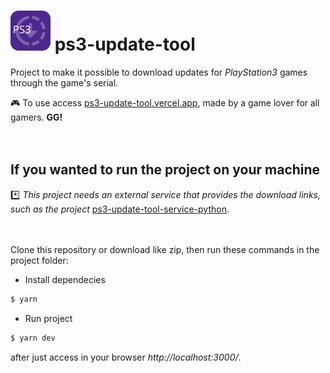 # <img src="https://raw.githubusercontent.com/AlanDellonSchwartzman/ps3-update-tool/e3d65a98cd3f648de8cc6e11a1982883570fd68a/src/assets/logo.svg" width="64" height="64"> ps3-update-tool

Project to make it possible to download updates for *PlayStation3* games through the game's serial.

:video_game: To use access [ps3-update-tool.vercel.app](http://ps3-update-tool.vercel.app/ "ps3-update-tool.vercel.app"), made by a game lover for all gamers. **GG!**
 <br />
 <br />
 <br />
 
## If you wanted to run the project on your machine
:asterisk: *This project needs an external service that provides the download links, such as the project* [ps3-update-tool-service-python](https://github.com/AlanDellonSchwartzman/ps3-update-tool-service-python).
 <br />
 <br />
 <br />

Clone this repository or download like zip, then run these commands in the project folder: 

- Install dependecies 
```bash
$ yarn
```

- Run project
```bash
$ yarn dev
```
after just access in your browser *http://localhost:3000/*.
